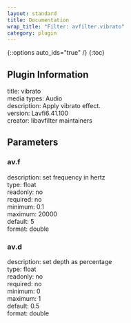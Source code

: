 ```yaml
---
layout: standard
title: Documentation
wrap_title: "Filter: avfilter.vibrato"
category: plugin
---
```

{::options auto_ids="true" /}
{:toc}

## Plugin Information

title: vibrato  
media types:
Audio  
description: Apply vibrato effect.  
version: Lavfi6.41.100  
creator: libavfilter maintainers  

## Parameters

### av.f

  
description:
set frequency in hertz  
type: float  
readonly: no  
required: no  
minimum: 0.1  
maximum: 20000  
default: 5  
format: double  

### av.d

  
description:
set depth as percentage  
type: float  
readonly: no  
required: no  
minimum: 0  
maximum: 1  
default: 0.5  
format: double  

